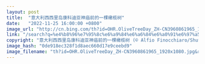 ```yaml
---
layout: post
title:  "意大利西西里岛康科迪亚神庙前的一棵橄榄树"
date:   "2022-11-25 16:00:00 +0800"
image_url: "http://cn.bing.com/th?id=OHR.OliveTreeDay_ZH-CN3960861965_1920x1080.jpg&rf=LaDigue_1920x1080.jpg&pid=hp"
link: "/search?q=%e4%b8%96%e7%95%8c%e6%a9%84%e6%a6%84%e6%a0%91%e6%97%a5&form=hpcapt&mkt=zh-cn"
copyright: "意大利西西里岛康科迪亚神庙前的一棵橄榄树 (© Alfio Finocchiaro/Shutterstock)"
image_hash: "0de918ec328f1d8aec660d17e9ceebd9"
image_filename: "th?id=OHR.OliveTreeDay_ZH-CN3960861965_1920x1080.jpg&rf=LaDigue_1920x1080.jpg&pid=hp"
---
```

